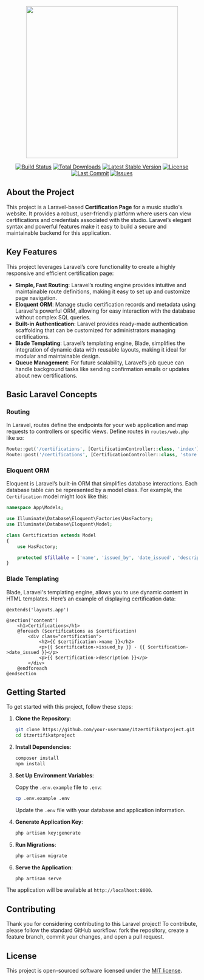 <p align="center"><img src="https://community.time4vps.com/uploads/editor/ct/k3goeafhxyah.png" width="400"></p>

<p align="center">
<a href="https://travis-ci.org/laravel/framework"><img src="https://travis-ci.org/laravel/framework.svg" alt="Build Status"></a>
<a href="https://packagist.org/packages/laravel/framework"><img src="https://poser.pugx.org/laravel/framework/d/total.svg" alt="Total Downloads"></a>
<a href="https://packagist.org/packages/laravel/framework"><img src="https://poser.pugx.org/laravel/framework/v/stable.svg" alt="Latest Stable Version"></a>
<a href="https://packagist.org/packages/laravel/framework"><img src="https://poser.pugx.org/laravel/framework/license.svg" alt="License"></a>
<a href="https://github.com/lafllamme/itzertifikatproject/commits/main"><img src="https://img.shields.io/github/last-commit/lafllamme/itzertifikatproject" alt="Last Commit"></a>
<a href="https://github.com/lafllamme/itzertifikatproject/issues"><img src="https://img.shields.io/github/issues/lafllamme/itzertifikatproject" alt="Issues"></a>
</p>

## About the Project

This project is a Laravel-based **Certification Page** for a music studio's website. It provides a robust, user-friendly platform where users can view certifications and credentials associated with the studio. Laravel’s elegant syntax and powerful features make it easy to build a secure and maintainable backend for this application.

## Key Features

This project leverages Laravel’s core functionality to create a highly responsive and efficient certification page:

- **Simple, Fast Routing**: Laravel’s routing engine provides intuitive and maintainable route definitions, making it easy to set up and customize page navigation.
- **Eloquent ORM**: Manage studio certification records and metadata using Laravel's powerful ORM, allowing for easy interaction with the database without complex SQL queries.
- **Built-in Authentication**: Laravel provides ready-made authentication scaffolding that can be customized for administrators managing certifications.
- **Blade Templating**: Laravel’s templating engine, Blade, simplifies the integration of dynamic data with reusable layouts, making it ideal for modular and maintainable design.
- **Queue Management**: For future scalability, Laravel’s job queue can handle background tasks like sending confirmation emails or updates about new certifications.

## Basic Laravel Concepts

### Routing

In Laravel, routes define the endpoints for your web application and map requests to controllers or specific views. Define routes in `routes/web.php` like so:

```php
Route::get('/certifications', [CertificationController::class, 'index']);
Route::post('/certifications', [CertificationController::class, 'store']);
```

### Eloquent ORM

Eloquent is Laravel’s built-in ORM that simplifies database interactions. Each database table can be represented by a model class. For example, the `Certification` model might look like this:

```php
namespace App\Models;

use Illuminate\Database\Eloquent\Factories\HasFactory;
use Illuminate\Database\Eloquent\Model;

class Certification extends Model
{
    use HasFactory;

    protected $fillable = ['name', 'issued_by', 'date_issued', 'description'];
}
```

### Blade Templating

Blade, Laravel's templating engine, allows you to use dynamic content in HTML templates. Here’s an example of displaying certification data:

```blade
@extends('layouts.app')

@section('content')
    <h1>Certifications</h1>
    @foreach ($certifications as $certification)
        <div class="certification">
            <h2>{{ $certification->name }}</h2>
            <p>{{ $certification->issued_by }} - {{ $certification->date_issued }}</p>
            <p>{{ $certification->description }}</p>
        </div>
    @endforeach
@endsection
```

## Getting Started

To get started with this project, follow these steps:

1. **Clone the Repository**:

    ```bash
    git clone https://github.com/your-username/itzertifikatproject.git
    cd itzertifikatproject
    ```

2. **Install Dependencies**:

    ```bash
    composer install
    npm install
    ```

3. **Set Up Environment Variables**:

   Copy the `.env.example` file to `.env`:

    ```bash
    cp .env.example .env
    ```

   Update the `.env` file with your database and application information.

4. **Generate Application Key**:

    ```bash
    php artisan key:generate
    ```

5. **Run Migrations**:

    ```bash
    php artisan migrate
    ```

6. **Serve the Application**:

    ```bash
    php artisan serve
    ```

The application will be available at `http://localhost:8000`.

## Contributing

Thank you for considering contributing to this Laravel project! To contribute, please follow the standard GitHub workflow: fork the repository, create a feature branch, commit your changes, and open a pull request.

## License

This project is open-sourced software licensed under the [MIT license](https://opensource.org/licenses/MIT).
